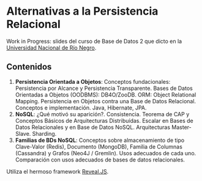 # Alternativas a la Persistencia Relacional

Work in Progress: slides del curso de Base de Datos 2 que dicto en la [Universidad Nacional de Río Negro](http://sedeatlantica.unrn.edu.ar/).

## Contenidos
1. **Persistencia Orientada a Objetos**: Conceptos fundacionales: Persistencia por Alcance y Persistencia Transparente. Bases de Datos Orientadas a Objetos (OODBMS): DB4O/ZooDB.
ORM: Object Relational Mapping. Persistencia en Objetos contra una Base de Datos Relacional. Conceptos e implementación. Java, Hibernate, JPA.
2. **NoSQL**: ¿Qué motivó su aparición?. Consistencia. Teorema de CAP y Conceptos Básicos de Arquitecturas Distribuídas. Escalar en Bases de Datos Relacionales y en Base de Datos NoSQL. Arquitecturas Master-Slave. Sharding.
3. **Familias de BDs NoSQL**: Conceptos sobre almacenamiento de tipo Clave-Valor (Redis), Documento (MongoDB), Familia de Columnas (Cassandra) y Grafos (Neo4J / Gremlin). Usos adecuados de cada uno. Comparación con usos adecuados de bases de datos relacionales.

Utiliza el hermoso framework [Reveal.JS](http://revealjs.com).
